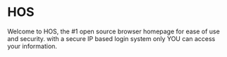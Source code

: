 # HOS
Welcome to HOS, the #1 open source browser homepage for ease of use and security. with a secure IP based login system only YOU can access your information.
